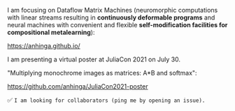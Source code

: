I am focusing on Dataflow Matrix Machines (neuromorphic computations with linear streams resulting in
**continuously deformable programs** and neural machines with convenient and flexible 
**self-modification facilities for compositional metalearning**):

https://anhinga.github.io/

I am presenting a virtual poster at JuliaCon 2021 on July 30.

"Multiplying monochrome images as matrices: A*B and softmax":

https://github.com/anhinga/JuliaCon2021-poster

✅ `I am looking for collaborators (ping me by opening an issue).`


<!--
**anhinga/anhinga** is a ✨ _special_ ✨ repository because its `README.md` (this file) appears on your GitHub profile.

Here are some ideas to get you started:

- 🔭 I’m currently working on ...
- 🌱 I’m currently learning ...
- 👯 I’m looking to collaborate on ...
- 🤔 I’m looking for help with ...
- 💬 Ask me about ...
- 📫 How to reach me: ...
- 😄 Pronouns: ...
- ⚡ Fun fact: ...
-->
